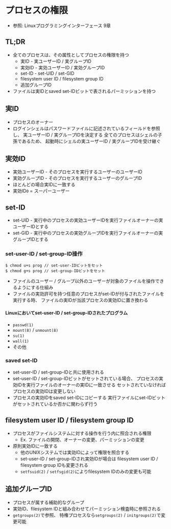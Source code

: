 # プロセスの権限
- 参照: Linuxプログラミングインターフェース 9章

## TL;DR
- 全てのプロセスは、その属性としてプロセスの権限を持つ
  - 実ID   - 実ユーザーID / 実グループID
  - 実効ID - 実効ユーザーID / 実効グループID
  - set-ID - set-UID / set-GID
  - filesystem user ID / filesystem group ID
  - 追加グループID
- ファイルは実IDとsaved set-IDビットで表されるパーミッションを持つ

## 実ID
- プロセスのオーナー
- ログインシェルはパスワードファイルに記述されているフィールドを参照し、
  実ユーザーID / 実グループIDを決定する
  全てのプロセスはシェルの子孫であるため、
  起動時にシェルの実ユーザーID / 実グループIDを受け継ぐ

## 実効ID
- 実効ユーザーID - そのプロセスを実行するユーザーのユーザーID
- 実効グループID - そのプロセスを実行するユーザーのグループID
- ほとんどの場合実IDに一致する
- 実効ID`0` = スーパーユーザー

## set-ID
- set-UID - 実行中のプロセスの実効ユーザーIDを実行ファイルオーナーの実ユーザーIDとする
- set-GID - 実行中のプロセスの実効グループIDを実行ファイルオーナーの実グループIDとする

### set-user-ID / set-group-ID操作
```
$ chmod u+s prog // set-user-IDビットをセット
$ chmod g+s prog // set-group-IDビットをセット
```
- ファイルのユーザー / グループ以外のユーザーが対象のファイルを操作できるようにする仕組み
- ファイルの実効許可を持つ任意のプロセスがset-IDが付与されたファイルを実行する時、
  ファイルの実IDが当該プロセスの実効IDに置き換わる

#### Linuxにおいてset-user-ID / set-group-IDされたプログラム
- `passwd(1)`
- `mount(8)` / `unmount(8)`
- `su(1)`
- `wall(1)`
- その他

### saved set-ID
- set-user-ID / set-group-IDと共に使用される
- set-user-ID / set-group-IDビットがセットされている場合、
  プロセスの実効IDを実行ファイルのオーナーの実IDに一致させる
  セットされていなければプロセスの実効IDは変更しない
- プロセスの実効IDをsaved set-IDにコピーする
  実行ファイルにset-IDビットがセットされているか否かに関わらず行う

## filesystem user ID / filesystem group ID
- プロセスがファイルシステムに対する操作を行う内に照合される権限
  - Ex. ファイルの開閉、オーナーの変更、パーミッションの変更
- 原則実効IDに一致する
  - 他のUNIXシステムでは実効IDによって権限を照合する
  - set-user-ID / set-group-IDされ実効IDが場合は
    filesystem user ID / filesystem group IDも変更される
  - `setfsuid(2)` / `setfsgid(2)`によりfilesystem IDのみの変更も可能

## 追加グループID
- プロセスが属する補助的なグループ
- 実効ID、filesystem IDと組み合わせてパーミッション検査時に参照される
- `getgroups(2)`で参照、
  特権プロセスなら`setgroups(2)` / `initgroups(2)`で変更可能
